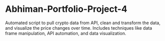 # Abhiman-Portfolio-Project-4
Automated script to pull crypto data from API, clean and transform the data, and visualize the price changes over time. Includes techniques like data frame manipulation, API automation, and data visualization.
